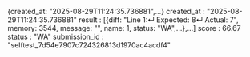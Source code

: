 {created_at: "2025-08-29T11:24:35.736881",…}
created_at
: 
"2025-08-29T11:24:35.736881"
result
: 
[{diff: "Line 1:↵ Expected: 8↵ Actual: 7", memory: 3544, message: "", name: 1, status: "WA",…},…]
score
: 
66.67
status
: 
"WA"
submission_id
: 
"selftest_7d54e7907c724326813d1970ac4acdf4"